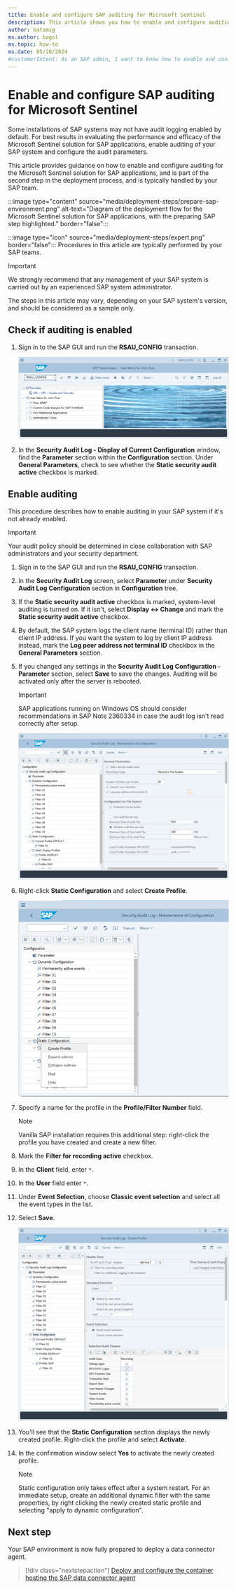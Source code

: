 ```yaml
---
title: Enable and configure SAP auditing for Microsoft Sentinel
description: This article shows you how to enable and configure auditing for the Microsoft Sentinel solution for SAP applications, so that you can have complete visibility into your SAP solution.
author: batamig
ms.author: bagol
ms.topic: how-to
ms.date: 05/28/2024
#customerIntent: As an SAP admin, I want to know how to enable and configure auditing for the Microsoft Sentinel solution for SAP applications so that I can have complete visibility into my SAP solution.
---
```


# Enable and configure SAP auditing for Microsoft Sentinel

Some installations of SAP systems may not have audit logging enabled by default. For best results in evaluating the performance and efficacy of the Microsoft Sentinel solution for SAP applications, enable auditing of your SAP system and configure the audit parameters.

This article provides guidance on how to enable and configure auditing for the Microsoft Sentinel solution for SAP applications, and is part of the second step in the deployment process, and is typically handled by your SAP team.

:::image type="content" source="media/deployment-steps/prepare-sap-environment.png" alt-text="Diagram of the deployment flow for the Microsoft Sentinel solution for SAP applications, with the preparing SAP step highlighted." border="false":::

:::image type="icon" source="media/deployment-steps/expert.png" border="false"::: Procedures in this article are typically performed by your SAP teams.

<!--this is pure SAP instructions and really shouldn't be in Microsoft docs. I feel for security admins trying to do this but we really can't document SAP procedures .... I'd like to remove this altogether and just add it into the prereqs page instead. it's unfortunate b/c we're getting about 250 pv a month on it...-->

> [!IMPORTANT]
> We strongly recommend that any management of your SAP system is carried out by an experienced SAP system administrator.
>
> The steps in this article may vary, depending on your SAP system's version, and should be considered as a sample only.

## Check if auditing is enabled

1. Sign in to the SAP GUI and run the **RSAU_CONFIG** transaction.

   ![Screenshot showing how to run the R S A U CONFIG transaction.](./media/configure-audit/rsau-config.png)

1. In the **Security Audit Log - Display of Current Configuration** window, find the **Parameter** section within the **Configuration** section. Under **General Parameters**, check to see whether the **Static security audit active** checkbox is marked.

## Enable auditing

This procedure describes how to enable auditing in your SAP system if it's not already enabled.

> [!IMPORTANT]
> Your audit policy should be determined in close collaboration with SAP administrators and your security department.

1. Sign in to the SAP GUI and run the **RSAU_CONFIG** transaction.

1. In the **Security Audit Log** screen, select **Parameter** under **Security Audit Log Configuration** section in **Configuration** tree.

1. If the **Static security audit active** checkbox is marked, system-level auditing is turned on. If it isn't, select **Display <-> Change** and mark the **Static security audit active** checkbox.

1. By default, the SAP system logs the client name (terminal ID) rather than client IP address. If you want the system to log by client IP address instead, mark the **Log peer address not terminal ID** checkbox in the **General Parameters** section.

1. If you changed any settings in the **Security Audit Log Configuration - Parameter** section, select **Save** to save the changes. Auditing will be activated only after the server is rebooted.

   > [!IMPORTANT]
   > SAP applications running on Windows OS should consider recommendations in SAP Note 2360334 in case the audit log isn't read correctly after setup.

   ![Screenshot showing R S A U CONFIG parameters.](./media/configure-audit/rsau-config-parameter.png)

1. Right-click **Static Configuration** and select **Create Profile**.

    ![Screenshot showing R S A U CONFIG create profile screen.](./media/configure-audit/create-profile.png)

1. Specify a name for the profile in the **Profile/Filter Number** field.

   > [!NOTE]
   > Vanilla SAP installation requires this additional step: right-click the profile you have created and create a new filter.

1. Mark the **Filter for recording active** checkbox.

1. In the **Client** field, enter `*`.

1. In the **User** field enter `*`.

1. Under **Event Selection**, choose **Classic event selection** and select all the event types in the list.

1. Select **Save**.

    ![Screenshot showing Static profile settings.](./media/configure-audit/create-profile-settings.png)

1. You'll see that the **Static Configuration** section displays the newly created profile. Right-click the profile and select **Activate**.

1. In the confirmation window select **Yes** to activate the newly created profile.
   > [!NOTE]
   > Static configuration only takes effect after a system restart. For an immediate setup, create an additional dynamic filter with the same properties, by right clicking the newly created static profile and selecting "apply to dynamic configuration".

## Next step

Your SAP environment is now fully prepared to deploy a data connector agent. 

> [!div class="nextstepaction"]
> [Deploy and configure the container hosting the SAP data connector agent](deploy-data-connector-agent-container.md)